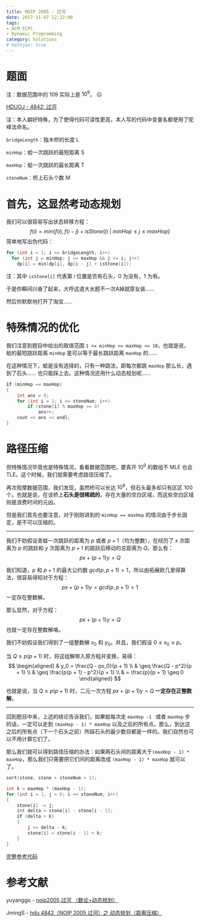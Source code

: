 ```yaml
---
title: NOIP 2005 - 过河
date: 2017-11-07 12:22:00
tags: 
- ACM-ICPC
- Dynamic Programming
category: Solutions
# mathjax: true
---
```


# 题面

注：数据范围中的 109 实际上是 $10^9$。 :confounded:

[HDUOJ - 4842: 过河](http://acm.hdu.edu.cn/showproblem.php?pid=4842)



注：本人癖好特殊，为了使得代码可读性更高，本人写的代码中变量名都使用了驼峰法命名。

`bridgeLength`：独木桥的长度 L

`minHop`：蛤一次跳跃的最短距离 S

`maxHop`：蛤一次跳跃的最长距离 T

`stoneNum`：桥上石头个数 M



# 首先，这显然考动态规划

我们可以很容易写出状态转移方程：
$$
f(i) = min\{f(i), f(i - j) + isStone(i) \ | \  minHop \leq j \leq maxHop\}
$$
简单地写出伪代码：

```cpp
for (int i = 1; i <= bridgeLength; i++)
  for (int j = minHop; j <= maxHop && j <= i; j++)
    dp[i] = min(dp[i], dp[i - j] + isStone[i]);
```

注：其中 `isStone[i]` 代表第 $i$ 位置是否有石头，0 为没有，1 为有。



于是你瞬间兴奋了起来，大呼这道大水题不一次A掉就穿女装……

然后你默默地打开了淘宝……



# 特殊情况的优化

 我们注意到题目中给出的取值范围 `1 <= minHop <= maxHop <= 10`，也就是说，蛤的最短跳跃距离 `minHop` 是可以等于最长跳跃距离 `maxHop` 的……

在这种情况下，蛤是没有选择的，只有一种跳法，即每次都跳 `maxHop` 那么长，遇到了石头…… 也只能踩上去。这种情况还用什么动态规划呢……

```cpp
if (minHop == maxHop)
{
    int ans = 0;
    for (int i = 1; i <= stoneNum; i++)
        if (stone[i] % maxHop == 0)
            ans++;
    cout << ans << endl;
}
```



# 路径压缩

但特殊情况毕竟也是特殊情况，看看数据范围吧，要真开 $10^9$ 的数组不 MLE 也会 TLE。这个时候，我们就需要考虑路径压缩了。

再次观摩数据范围，我们发现，虽然桥可以长达 $10^9$，但石头最多却只有区区 $100$ 个。也就是说，在该桥上**石头是很稀疏的**，存在大量的空白区域，而这些空白区域则是浪费时间的元凶。

但是我们首先也要注意，对于刚刚讲到的 `minHop == maxHop` 的情况由于步长固定，是不可以压缩的。

---

我们不妨假设青蛙一次跳跃的距离为 $p$ 或者 $p + 1$（均为整数），在经历了 $x$ 次距离为 $p$ 的跳跃和 $y$ 次距离为 $p + 1$ 的跳跃后移动的总距离为 $Q$。那么有：
$$
px + (p + 1)y = Q
$$


我们知道，$p$ 和 $p + 1$ 的最大公约数 $gcd (p, p + 1) = 1$，所以由拓展欧几里得算法，很容易得知对于方程：
$$
px + (p + 1)y = gcd(p, p + 1) = 1
$$
一定存在整数解。

那么显然，对于方程：
$$
px + (p + 1)y = Q
$$
也就一定存在整数解咯。



我们不妨假设我们得到了一组整数解 $x_0$ 和 $y_0$。并且，我们假设 $0 \leq x_0 \leq p$。

当 $Q \geq p(p + 1)$ 时，将这组解带入原方程并变换，易得：
$$
\begin{aligned}
& y_0 = \frac{Q - px_0}{p + 1} \\
& \geq \frac{Q - p^2}{p + 1} \\
& \geq \frac{p(p + 1) - p^2}{p + 1} \\
& = \frac{p}{p + 1} \geq 0
\end{aligned}
$$

也就是说，当 $Q \geq p(p + 1)$ 时，二元一次方程 $px + (p + 1)y = Q$ **一定存在正整数解**。

---

回到题目中来，上述的结论告诉我们，如果蛤每次走 `maxHop -1 ` 或者 `maxHop` 步的话，一定可以走到 `(maxHop - 1) * maxHop` 以及之后的所有点。那么，到达这之后的所有点（下一个石头之前）所踩石头的最少数目都是一样的。我们自然也可以不用计算它们了。

那么我们就可以得到路径压缩的办法：如果两石头间的距离大于`(maxHop - 1) * maxHop`，那么我们只需要把它们间的距离改成 `(maxHop - 1) * maxHop` 就可以了。

```cpp
sort(stone, stone + stoneNum + 1);

int k = maxHop * (maxHop - 1);
for (int i = 1, j = 0; i <= stoneNum; i++)
{
    stone[i] -= j;
    int delta = stone[i] - stone[i - 1];
    if (delta > k)
    {
        j += delta - k;
        stone[i] = stone[i - 1] + k;
    }
}
```



[完整参考代码](https://github.com/codgician/ACM-ICPC/blob/master/HDUOJ/4842/dp.cpp)



# 参考文献

yuyanggo - [noip2005 过河 （数论+动态规划）](http://blog.csdn.net/yuyanggo/article/details/48341259)

JmingS - [hdu 4842（NOIP 2005 过河）之 动态规划（距离压缩）](http://www.cnblogs.com/shijianming/p/5149559.html)